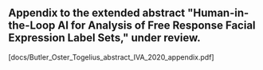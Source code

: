 ## Appendix to the extended abstract "Human-in-the-Loop AI for Analysis of Free Response Facial Expression Label Sets," under review.
[docs/Butler_Oster_Togelius_abstract_IVA_2020_appendix.pdf]
